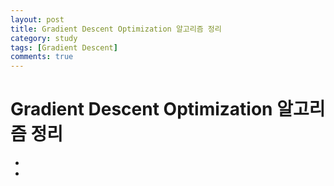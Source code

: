 ```yaml
---
layout: post
title: Gradient Descent Optimization 알고리즘 정리
category: study
tags: [Gradient Descent]
comments: true
---
```


# Gradient Descent Optimization 알고리즘 정리
- [참고 글]: http://shuuki4.github.io/deep%20learning/2016/05/20/Gradient-Descent-Algorithm-Overview.html

- 
